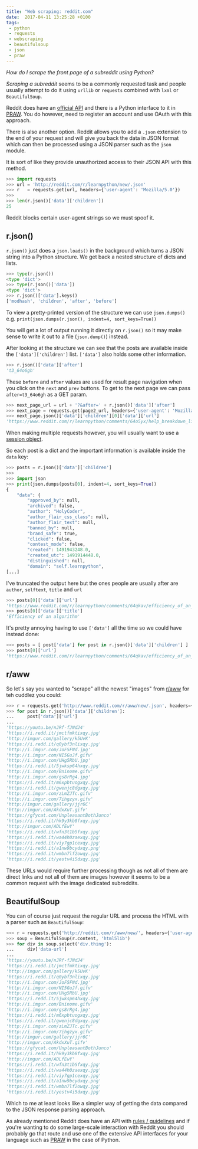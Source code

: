 ```yaml
---
title: "Web scraping: reddit.com"
date:  2017-04-11 13:25:28 +0100
tags:
 - python
 - requests
 - webscraping
 - beautifulsoup
 - json
 - praw
---
```


<em>How do I scrape the front page of a subreddit using Python?</em>

<em>Scraping a subreddit</em> seems to be a commonly requested task
 and people usually attempt to do it using `urllib` or `requests` 
combined with `lxml` or `BeautifulSoup`.

Reddit does have an [official API](https://www.reddit.com/dev/api) and 
there is a Python interface to it in [PRAW](https://praw.readthedocs.io/). 
You do however, need to register an account and use OAuth with this 
approach.

There is also another option. Reddit allows you to add a `.json` 
extension to the end of your request and will give you back 
the data in JSON format which can then be processed using a
JSON parser such as the `json` module.

It is sort of like they provide unauthorized access to their JSON API
with this method.

```python
>>> import requests
>>> url = 'http://reddit.com/r/learnpython/new/.json'
>>> r   = requests.get(url, headers={'user-agent': 'Mozilla/5.0'})
>>>
>>> len(r.json()['data']['children'])
25
```

Reddit blocks certain user-agent strings so we must spoof it.

## r.json()

`r.json()` just does a `json.loads()` in the background which turns
a JSON string into a Python structure. We get back a nested structure 
of dicts and lists.

```python
>>> type(r.json())
<type 'dict'>
>>> type(r.json()['data'])
<type 'dict'>
>>> r.json()['data'].keys()
['modhash', 'children', 'after', 'before']
```

To view a pretty-printed version of the structure we can use `json.dumps()`
e.g. `print(json.dumps(r.json(), indent=4, sort_keys=True))`

You will get a lot of output running it directly on `r.json()` so it may 
make sense to write it out to a file (`json.dump()`) instead.

After looking at the structure we can see that the posts are available inside
the `['data']['children']` list. `['data']` also holds some other information.

```python
>>> r.json()['data']['after']
't3_64o6gh'
```

These `before` and `after` values are used for result page navigation
when you click on the `next` and `prev` buttons. To get to the next
page we can pass `after=t3_64o6gh` as a GET param.

```python
>>> next_page_url = url + '?&after=' + r.json()['data']['after']
>>> next_page = requests.get(page2_url, headers={'user-agent': 'Mozilla/5.0'})
>>> next_page.json()['data']['children'][0]['data']['url']
'https://www.reddit.com/r/learnpython/comments/64o5yx/help_breakdown_list_comprehension_example/'
```

When making multiple requests however, you will usually want to use a 
[session object](http://docs.python-requests.org/en/latest/user/advanced/#session-objects).

So each post is a dict and the important information is available inside the `data` key:

```python
>>> posts = r.json()['data']['children']
>>> 
>>> import json
>>> print(json.dumps(posts[0], indent=4, sort_keys=True))
{
    "data": {
        "approved_by": null, 
        "archived": false, 
        "author": "HolyCoder", 
        "author_flair_css_class": null, 
        "author_flair_text": null, 
        "banned_by": null, 
        "brand_safe": true, 
        "clicked": false, 
        "contest_mode": false, 
        "created": 1491943248.0, 
        "created_utc": 1491914448.0, 
        "distinguished": null, 
        "domain": "self.learnpython", 
[...]
```

I've truncated the output here but the ones people are usually after are `author`,
`selftext`, `title` and `url`

```python
>>> posts[0]['data']['url']
'https://www.reddit.com/r/learnpython/comments/64qkav/efficiency_of_an_algorithm/'
>>> posts[0]['data']['title']
'Efficiency of an algorithm'
```

It's pretty annoying having to use `['data']` all the time so we could have 
instead done:

```python
>>> posts = [ post['data'] for post in r.json()['data']['children'] ]
>>> posts[0]['url']
'https://www.reddit.com/r/learnpython/comments/64qkav/efficiency_of_an_algorithm/'
```

## r/aww

So let's say you wanted to "scrape" all the newest "images" from 
[r/aww](http://reddit.com/r/aww/new/) for teh cuddlez you could:

```python
>>> r = requests.get('http://www.reddit.com/r/aww/new/.json', headers={'user-agent': 'Mozilla/5.0'})
>>> for post in r.json()['data']['children']:
...     post['data']['url']
... 
'https://youtu.be/nJRf-fJNdJ4'
'https://i.redd.it/jmctfmktixqy.jpg'
'http://imgur.com/gallery/k5UvK'
'https://i.redd.it/q0ybf3nlixqy.jpg'
'http://i.imgur.com/JoF5FNd.jpg'
'http://i.imgur.com/NI5GuJf.gifv'
'http://i.imgur.com/UHg5RbU.jpg'
'https://i.redd.it/5jwksp64hxqy.jpg'
'http://i.imgur.com/Bninome.gifv'
'http://i.imgur.com/gs8rRg4.jpg'
'https://i.redd.it/m6xpbtuogxqy.jpg'
'https://i.redd.it/gwenjc8dgxqy.jpg'
'http://i.imgur.com/zLmZJTc.gifv'
'http://i.imgur.com/7ihgzyx.gifv'
'http://imgur.com/gallery/jjr6C'
'http://imgur.com/AkdxXuT.gifv'
'https://gfycat.com/UnpleasantBothJunco'
'https://i.redd.it/hk9y3kb8fxqy.jpg'
'http://imgur.com/ADLfEwY'
'https://i.redd.it/wfn3t1b5fxqy.jpg'
'https://i.redd.it/wa44h0zaexqy.jpg'
'https://i.redd.it/viy7gp1cexqy.jpg'
'https://i.redd.it/a1nw9bcydxqy.png'
'https://i.redd.it/wmbn7lf2owqy.jpg'
'https://i.redd.it/yestv4i5dxqy.jpg'
```

These URLs would require further processing though as not all of them are 
direct links and not all of them are images however it seems to be a
common request with the image dedicated subreddits.

## BeautifulSoup

You can of course just request the regular URL and process the HTML
 with a parser such as `BeautifulSoup`:

```python
>>> r = requests.get('http://reddit.com/r/aww/new/', headers={'user-agent': 'Mozilla/5.0'})
>>> soup = BeautifulSoup(r.content, 'html5lib')
>>> for div in soup.select('div.thing'):
...     div['data-url']
... 
'https://youtu.be/nJRf-fJNdJ4'
'https://i.redd.it/jmctfmktixqy.jpg'
'http://imgur.com/gallery/k5UvK'
'https://i.redd.it/q0ybf3nlixqy.jpg'
'http://i.imgur.com/JoF5FNd.jpg'
'http://i.imgur.com/NI5GuJf.gifv'
'http://i.imgur.com/UHg5RbU.jpg'
'https://i.redd.it/5jwksp64hxqy.jpg'
'http://i.imgur.com/Bninome.gifv'
'http://i.imgur.com/gs8rRg4.jpg'
'https://i.redd.it/m6xpbtuogxqy.jpg'
'https://i.redd.it/gwenjc8dgxqy.jpg'
'http://i.imgur.com/zLmZJTc.gifv'
'http://i.imgur.com/7ihgzyx.gifv'
'http://imgur.com/gallery/jjr6C'
'http://imgur.com/AkdxXuT.gifv'
'https://gfycat.com/UnpleasantBothJunco'
'https://i.redd.it/hk9y3kb8fxqy.jpg'
'http://imgur.com/ADLfEwY'
'https://i.redd.it/wfn3t1b5fxqy.jpg'
'https://i.redd.it/wa44h0zaexqy.jpg'
'https://i.redd.it/viy7gp1cexqy.jpg'
'https://i.redd.it/a1nw9bcydxqy.png'
'https://i.redd.it/wmbn7lf2owqy.jpg'
'https://i.redd.it/yestv4i5dxqy.jpg'
```

Which to me at least looks like a simpler way of getting the data compared to
the JSON response parsing approach.

As already mentioned Reddit does have an API with
[rules / guidelines](https://github.com/reddit/reddit/wiki/API#rules) and if 
you're wanting to do some large-scale interaction with Reddit you should
probably go that route and use one of the extensive API interfaces for
your language such as [PRAW](https://praw.readthedocs.io/) in the case of
Python.
